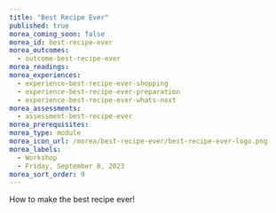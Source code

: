 ```yaml
---
title: "Best Recipe Ever"
published: true
morea_coming_soon: false
morea_id: best-recipe-ever
morea_outcomes:
  - outcome-best-recipe-ever
morea_readings:
morea_experiences:
  - experience-best-recipe-ever-shopping
  - experience-best-recipe-ever-preparation
  - experience-best-recipe-ever-whats-next
morea_assessments:
  - assessment-best-recipe-ever
morea_prerequisites:
morea_type: module
morea_icon_url: /morea/best-recipe-ever/best-recipe-ever-logo.png
morea_labels:
  - Workshop
  - Friday, September 8, 2023
morea_sort_order: 9
---
```


How to make the best recipe ever!
